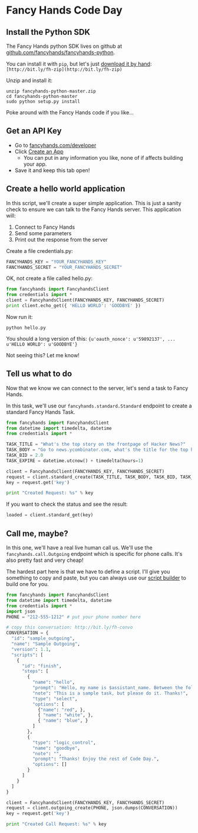 # Fancy Hands Code Day


## Install the Python SDK

The Fancy Hands python SDK lives on github at [github.com/fancyhands/fancyhands-python](https://github.com/fancyhands/fancyhands-python).

You can install it with `pip`, but let's just [download it by hand](https://github.com/fancyhands/fancyhands-python/archive/master.zip): `[http://bit.ly/fh-zip](http://bit.ly/fh-zip)`

Unzip and install it:

    unzip fancyhands-python-master.zip
    cd fancyhands-python-master
    sudo python setup.py install

Poke around with the Fancy Hands code if you like...

## Get an API Key

- Go to [fancyhands.com/developer](http://www.fancyhands.com/developer)
- Click [Create an App](http://www.fancyhands.com/developer/apps/new)
  - You can put in any information you like, none of if affects building your app.
- Save it and keep this tab open!

## Create a hello world application

In this script, we'll create a super simple application. This is just a sanity check to ensure we can talk to the Fancy Hands server. This application will:
 1. Connect to Fancy Hands
 2. Send some parameters
 3. Print out the response from the server

Create a file credentials.py:

```python
FANCYHANDS_KEY = "YOUR_FANCYHANDS_KEY"
FANCYHANDS_SECRET = "YOUR_FANCYHANDS_SECRET"
```

OK, not create a file called hello.py:

```python
from fancyhands import FancyhandsClient
from credentials import *
client = FancyhandsClient(FANCYHANDS_KEY, FANCYHANDS_SECRET)
print client.echo_get({ 'HELLO WORLD': 'GOODBYE' })
```

Now run it:

`python hello.py`

You should a long version of this: `{u'oauth_nonce': u'59892137', ...  u'HELLO WORLD': u'GOODBYE'}`

Not seeing this? Let me know!

## Tell us what to do

Now that we know we can connect to the server, let's send a task to Fancy Hands.

In this task, we'll use our `fancyhands.standard.Standard` endpoint to create a standard Fancy Hands Task.

```python
from fancyhands import FancyhandsClient
from datetime import timedelta, datetime
from credentials import *

TASK_TITLE = "What's the top story on the frontpage of Hacker News?"
TASK_BODY = "Go to news.ycombinator.com, what's the title for the top headline on the frontpage?"
TASK_BID = 2.0
TASK_EXPIRE = datetime.utcnow() + timedelta(hours=1)

client = FancyhandsClient(FANCYHANDS_KEY, FANCYHANDS_SECRET)
request = client.standard_create(TASK_TITLE, TASK_BODY, TASK_BID, TASK_EXPIRE, test=True)
key = request.get('key')

print "Created Request: %s" % key
```

If you want to check the status and see the result:

```python
loaded = client.standard_get(key)
```

## Call me, maybe?

In this one, we'll have a real live human call us. We'll use the `fancyhands.call.Outgoing` endpoint which is specific for phone calls. It's also pretty fast and very cheap!

The hardest part here is that we have to define a script. I'll give you something to copy and paste, but you can always use our [script builder](https://www.fancyhands.com/api/explorer/script/builder) to build one for you.

```python
from fancyhands import FancyhandsClient
from datetime import timedelta, datetime
from credentials import *
import json
PHONE = "212-555-1212" # put your phone number here

# copy this conversation: http://bit.ly/fh-convo
CONVERSATION = {
  "id": "sample_outgoing",
  "name": "Sample Outgoing",
  "version": 1.1,
  "scripts": [
    {
      "id": "finish",
      "steps": [
        {
          "name": "hello",
          "prompt": "Hello, my name is $assistant_name. Between the following colors, which is your favorite: red, white, or blue?",
          "note": "This is a sample task, but please do it. Thanks!",
          "type": "select",
          "options": [
            {"name": "red", },
            { "name": "white", },
            { "name": "blue", }
          ]
        },
        {
          "type": "logic_control",
          "name": "goodbye",
          "note": "",
          "prompt": "Thanks! Enjoy the rest of Code Day.",
          "options": []
        }
      ]
    }
  ]
}

client = FancyhandsClient(FANCYHANDS_KEY, FANCYHANDS_SECRET)
request = client.outgoing_create(PHONE, json.dumps(CONVERSATION))
key = request.get('key')

print "Created Call Request: %s" % key
```

